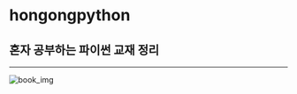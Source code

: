 # hongongpython
## 혼자 공부하는 파이썬 교재 정리
---
![book_img](https://www.hanbit.co.kr/data/books/B2587075793_l.jpg)
